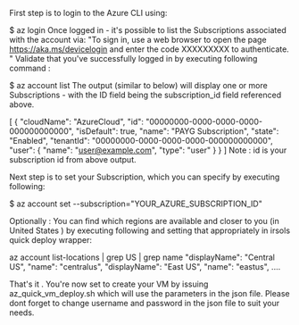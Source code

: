 


First step is to login to the Azure CLI using:

$ az login
Once logged in - it's possible to list the Subscriptions associated with the account via:
"To sign in, use a web browser to open the page https://aka.ms/devicelogin and enter the code XXXXXXXXX to authenticate.
"
Validate that you've successfully logged in by executing following command : 

$ az account list
The output (similar to below) will display one or more Subscriptions - with the ID field being the subscription_id field referenced above.

[
  {
    "cloudName": "AzureCloud",
    "id": "00000000-0000-0000-0000-000000000000",
    "isDefault": true,
    "name": "PAYG Subscription",
    "state": "Enabled",
    "tenantId": "00000000-0000-0000-0000-000000000000",
    "user": {
      "name": "user@example.com",
      "type": "user"
    }
  }
]
Note : id is your subscription id from above output.

Next step is to set your Subscription, which you can specify by executing following: 

$ az account set --subscription="YOUR_AZURE_SUBSCRIPTION_ID"


Optionally : You can find which regions are available and closer to you (in United States ) 
by executing following and setting that appropriately in irsols quick deploy wrapper:

az account list-locations | grep US | grep name
    "displayName": "Central US",
    "name": "centralus",
    "displayName": "East US",
    "name": "eastus",
    ....

  That's it . You're now set to create your VM by issuing az_quick_vm_deploy.sh which 
  will use the parameters in the json file. Please dont forget to change username
  and password in the json file to suit your needs. 

